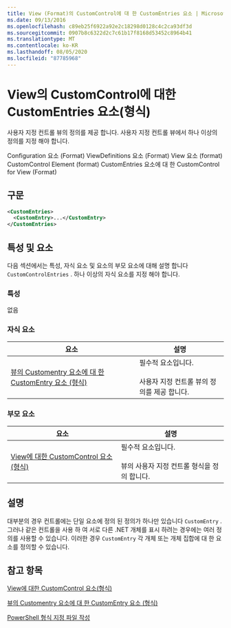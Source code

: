 ```yaml
---
title: View (Format)의 CustomControl에 대 한 CustomEntries 요소 | Microsoft Docs
ms.date: 09/13/2016
ms.openlocfilehash: c89eb25f6922a92e2c18298d0128c4c2ca93df3d
ms.sourcegitcommit: 0907b8c6322d2c7c61b17f8168d53452c8964b41
ms.translationtype: MT
ms.contentlocale: ko-KR
ms.lasthandoff: 08/05/2020
ms.locfileid: "87785968"
---
```

# <a name="customentries-element-for-customcontrol-for-view-format"></a>View의 CustomControl에 대한 CustomEntries 요소(형식)

사용자 지정 컨트롤 뷰의 정의를 제공 합니다. 사용자 지정 컨트롤 뷰에서 하나 이상의 정의를 지정 해야 합니다.

Configuration 요소 (Format) ViewDefinitions 요소 (Format) View 요소 (format) CustomControl Element (format) CustomEntries 요소에 대 한 CustomControl for View (Format)

## <a name="syntax"></a>구문

```xml
<CustomEntries>
  <CustomEntry>...</CustomEntry>
</CustomEntries>
```

## <a name="attributes-and-elements"></a>특성 및 요소

다음 섹션에서는 특성, 자식 요소 및 요소의 부모 요소에 대해 설명 합니다 `CustomControlEntries` . 하나 이상의 자식 요소를 지정 해야 합니다.

### <a name="attributes"></a>특성

없음

### <a name="child-elements"></a>자식 요소

|요소|설명|
|-------------|-----------------|
|[뷰의 Customentry 요소에 대 한 CustomEntry 요소 (형식)](./customentry-element-for-customentries-for-customcontrol-for-view-format.md)|필수적 요소입니다.<br /><br /> 사용자 지정 컨트롤 뷰의 정의를 제공 합니다.|

### <a name="parent-elements"></a>부모 요소

|요소|설명|
|-------------|-----------------|
|[View에 대한 CustomControl 요소(형식)](./customcontrol-element-for-view-format.md)|필수적 요소입니다.<br /><br /> 뷰의 사용자 지정 컨트롤 형식을 정의 합니다.|

## <a name="remarks"></a>설명

대부분의 경우 컨트롤에는 단일 요소에 정의 된 정의가 하나만 있습니다 `CustomEntry` . 그러나 같은 컨트롤을 사용 하 여 서로 다른 .NET 개체를 표시 하려는 경우에는 여러 정의를 사용할 수 있습니다. 이러한 경우 `CustomEntry` 각 개체 또는 개체 집합에 대 한 요소를 정의할 수 있습니다.

## <a name="see-also"></a>참고 항목

[View에 대한 CustomControl 요소(형식)](./customcontrol-element-for-view-format.md)

[뷰의 Customentry 요소에 대 한 CustomEntry 요소 (형식)](./customentry-element-for-customentries-for-customcontrol-for-view-format.md)

[PowerShell 형식 지정 파일 작성](./writing-a-powershell-formatting-file.md)
